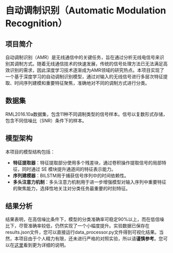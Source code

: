 # 自动调制识别（Automatic Modulation Recognition）

## 项目简介
自动调制识别（AMR）是无线通信中的关键任务，旨在通过分析无线电信号来识别其调制方式。随着无线通信技术的快速发展，传统的信号处理方法已无法满足高效识别的需求，因此深度学习技术逐渐成为AMR领域的研究热点。本项目实现了一个基于深度学习的自动调制识别模型，通过对输入的无线信号进行多层次特征提取、时间序列建模和重要特征聚焦，准确地对不同的调制方式进行分类。

## 数据集

RML2016.10a数据集，包含11种不同调制类型的信号样本。信号以复数形式存储，包含不同信噪比（SNR）条件下的样本。

## 模型架构

本项目的模型结构包括：
- **特征提取器**：特征提取部分使用多个残差块，通过卷积操作提取信号的局部特征，同时通过 SE 模块提升通道间的特征表示能力。
- **序列建模器**：BILSTM用于捕获信号序列中的时间依赖性。
- **多头注意力机制**：多头注意力机制用于进一步增强模型对输入序列中重要特征的聚焦能力，选择性地关注对分类任务最重要的时刻特征。

## 结果分析

结果表明，在高信噪比条件下，模型的分类准确率可稳定90%以上，而在低信噪比下，尽管准确率较低，仍然实现了一个小幅度提升。实验数据已保存在results.json文件，您可以直接运行data_processor.py文件得到可视化结果。当然，本项目由于个人精力有限，还未进行严格的对照实验，所以请**谨慎参考**。您可以在[这里](https://www.chatlwh.com/posts/20240925/article.html)看到更为详细的说明。

